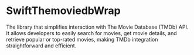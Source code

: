 # SwiftThemoviedbWrap
The library that simplifies interaction with The Movie Database (TMDb) API. It allows developers to easily search for movies, get movie details, and retrieve popular or top-rated movies, making TMDb integration straightforward and efficient.

